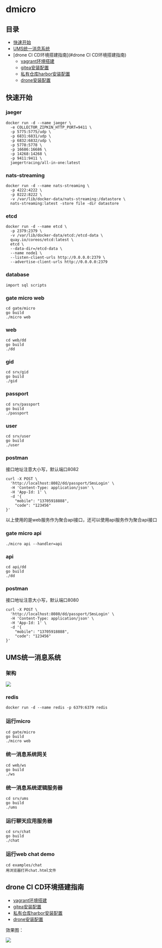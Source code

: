 # dmicro

## 目录
- [快速开始](#快速开始)
- [UMS统一消息系统](#UMS统一消息系统)
- [drone CI CD环境搭建指南](#drone CI CD环境搭建指南)
  - [vagrant环境搭建](docs/drone/vagrant.md)
  - [gitea安装配置](docs/drone/gitea.md)
  - [私有仓库harbor安装配置](docs/drone/harbor.md)
  - [drone安装配置](docs/drone/drone.md)

## 快速开始
### jaeger
```
docker run -d --name jaeger \
  -e COLLECTOR_ZIPKIN_HTTP_PORT=9411 \
  -p 5775:5775/udp \
  -p 6831:6831/udp \
  -p 6832:6832/udp \
  -p 5778:5778 \
  -p 16686:16686 \
  -p 14268:14268 \
  -p 9411:9411 \
  jaegertracing/all-in-one:latest
```
### nats-streaming
```
docker run -d --name nats-streaming \
  -p 4222:4222 \
  -p 8222:8222 \
  -v /var/lib/docker-data/nats-streaming:/datastore \
  nats-streaming:latest -store file -dir datastore
```
### etcd
```
docker run -d --name etcd \
  -p 2379:2379 \
  -v /var/lib/docker-data/etcd:/etcd-data \
  quay.io/coreos/etcd:latest \
  etcd \
  --data-dir=/etcd-data \
  --name node1 \
  --listen-client-urls http://0.0.0.0:2379 \
  --advertise-client-urls http://0.0.0.0:2379
```
### database
```
import sql scripts
```
### gate micro web
```
cd gate/micro
go build
./micro web
```
### web
```
cd web/dd
go build
./dd
```
### gid
```
cd srv/gid
go build
./gid
```
### passport
```
cd srv/passport
go build
./passport
```
### user
```
cd srv/user
go build
./user
```
### postman
接口地址注意大小写，默认端口8082
```
curl -X POST \
  'http://localhost:8082/dd/passport/SmsLogin' \
  -H 'Content-Type: application/json' \
  -H 'App-Id: 1' \
  -d '{
    "mobile": "13705918888",
    "code": "123456"
}'
```
以上使用的是web服务作为聚合api接口，还可以使用api服务作为聚合api接口

### gate micro api
```
./micro api --handler=api
```

### api
```
cd api/dd
go build
./dd
```

### postman
接口地址注意大小写，默认端口8080
```
curl -X POST \
  'http://localhost:8080/dd/passport/SmsLogin' \
  -H 'Content-Type: application/json' \
  -H 'App-Id: 1' \
  -d '{
    "mobile": "13705918888",
    "code": "123456"
}'
```

## UMS统一消息系统
### 架构
<img src="https://github.com/fztcjjl/dmicro/raw/master/docs/ums.png">

### redis
```
docker run -d --name redis -p 6379:6379 redis
```

### 运行micro
```
cd gate/micro
go build
./micro web
```

### 统一消息系统网关
```
cd web/ws
go build
./ws
```

### 统一消息系统逻辑服务器
```
cd srv/ums
go build
./ums
```

### 运行聊天应用服务器
```
cd srv/chat
go build
./chat
```

### 运行web chat demo
```
cd examples/chat
用浏览器打开chat.html文件
```

## drone CI CD环境搭建指南
- [vagrant环境搭建](docs/drone/vagrant.md)
- [gitea安装配置](docs/drone/gitea.md)
- [私有仓库harbor安装配置](docs/drone/harbor.md)
- [drone安装配置](docs/drone/drone.md)

效果图：

<img src="https://github.com/fztcjjl/dmicro/raw/master/docs/drone/img/drone/7.png">
